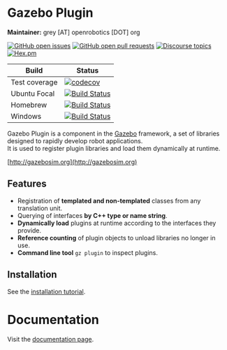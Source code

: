 # Gazebo Plugin

**Maintainer:** grey [AT] openrobotics [DOT] org

[![GitHub open issues](https://img.shields.io/github/issues-raw/gazebosim/gz-plugin.svg)](https://github.com/gazebosim/gz-plugin/issues)
[![GitHub open pull requests](https://img.shields.io/github/issues-pr-raw/gazebosim/gz-plugin.svg)](https://github.com/gazebosim/gz-plugin/pulls)
[![Discourse topics](https://img.shields.io/discourse/https/community.gazebosim.org/topics.svg)](https://community.gazebosim.org)
[![Hex.pm](https://img.shields.io/hexpm/l/plug.svg)](https://www.apache.org/licenses/LICENSE-2.0)

Build | Status
-- | --
Test coverage | [![codecov](https://codecov.io/gh/gazebosim/gz-plugin/branch/main/graph/badge.svg)](https://codecov.io/gh/gazebosim/gz-plugin/branch/main)
Ubuntu Focal | [![Build Status](https://build.osrfoundation.org/job/ignition_plugin-ci-main-focal-amd64/badge/icon)](https://build.osrfoundation.org/job/ignition_plugin-ci-main-focal-amd64/)
Homebrew      | [![Build Status](https://build.osrfoundation.org/buildStatus/icon?job=ignition_plugin-ci-main-homebrew-amd64)](https://build.osrfoundation.org/job/ignition_plugin-ci-main-homebrew-amd64)
Windows     | [![Build Status](https://build.osrfoundation.org/job/ignition_plugin-ci-main-windows7-amd64/badge/icon)](https://build.osrfoundation.org/job/ignition_plugin-ci-main-windows7-amd64/)

Gazebo Plugin is a component in the [Gazebo](http://gazebosim.org) framework, a set
of libraries designed to rapidly develop robot applications.  
It is used to register plugin libraries and load them dynamically at runtime.

[http://gazebosim.org](http://gazebosim.org)

## Features

* Registration of **templated and non-templated** classes from any translation unit.
* Querying of interfaces **by C++ type or name string**.
* **Dynamically load** plugins at runtime according to the interfaces they provide.
* **Reference counting** of plugin objects to unload libraries no longer in use.
* **Command line tool** `gz plugin` to inspect plugins.

## Installation

See the [installation tutorial](https://gazebosim.org/api/plugin/2/installation.html).

# Documentation

Visit the [documentation page](https://gazebosim.org/api/plugin/2/index.html).

